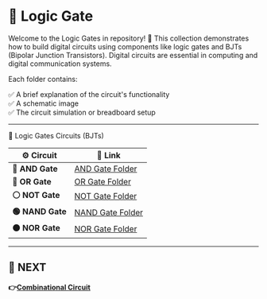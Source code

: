 
# 🔌 Logic Gate

Welcome to the Logic Gates in repository! 🎉
This collection demonstrates how to build digital circuits using components like logic gates and BJTs (Bipolar Junction Transistors). Digital circuits are essential in computing and digital communication systems.

Each folder contains:

✅ A brief explanation of the circuit's functionality  
✅ A schematic image  
✅ The circuit simulation or breadboard setup  

---
🔗  Logic Gates Circuits (BJTs)

| ⚙️ Circuit | 🔗 Link |
|---|---|
| **🔵 AND Gate** | [AND Gate Folder](./AND_Gate/) |
| **🔴 OR Gate** | [OR Gate Folder](./OR_Gate/) |
| **⚪ NOT Gate** | [NOT Gate Folder](./NOT_Gate/) |
| **🟢 NAND Gate** | [NAND Gate Folder](./NAND_Gate/) |
| **🟠 NOR Gate** | [NOR Gate Folder](./NOR_Gate/) |

---

## 🔹 NEXT  
**👉[Combinational Circuit](../Combinational_Circuit)**

